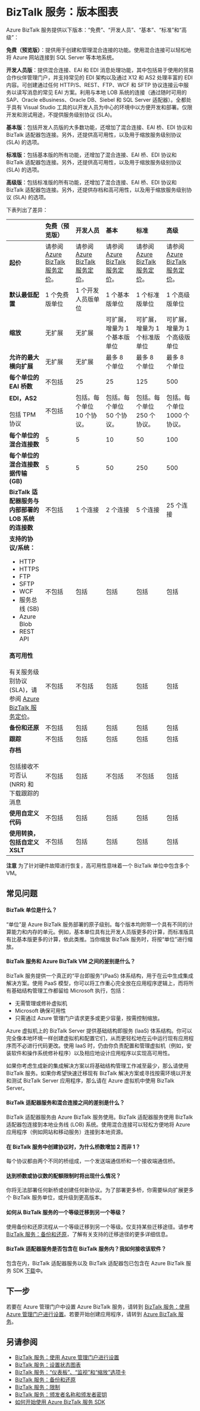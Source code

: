 <properties linkid="manage-services-biztalk-services-editions-chart" urlDisplayName="Editions chart" pageTitle="Learn about features in BizTalk Services editions | Azure" metaKeywords="BizTalk Services, get started, Azure, editions" description="Compare the capabilities of the BizTalk Services editions: Free, Developer, Basic, Standard, and Premium." metaCanonical="" services="biztalk-services" documentationCenter="" title=" Basic" authors="mandia" solutions="" manager="paulettm" editor="cgronlun" />

# BizTalk 服务：版本图表

Azure BizTalk 服务提供以下版本：“免费”、“开发人员”、“基本”、“标准”和“高级”：

**免费（预览版）**：提供用于创建和管理混合连接的功能。使用混合连接可以轻松地将 Azure 网站连接到 SQL Server 等本地系统。

**开发人员版**：提供混合连接、EAI 和 EDI 消息处理功能，其中包括易于使用的贸易合作伙伴管理门户，并支持常见的 EDI 架构以及通过 X12 和 AS2 处理丰富的 EDI 内容。可创建通过任何 HTTP/S、REST、FTP、WCF 和 SFTP 协议连接云中服务以读写消息的常见 EAI 方案。利用与本地 LOB 系统的连接（通过随时可用的 SAP、Oracle eBusiness、Oracle DB、Siebel 和 SQL Server 适配器）。全都处于具有 Visual Studio 工具的以开发人员为中心的环境中以方便开发和部署。仅限开发和测试用途，不提供服务级别协议 (SLA)。

**基本版**：包括开发人员版的大多数功能，还增加了混合连接、EAI 桥、EDI 协议和 BizTalk 适配器包连接。另外，还提供高可用性，以及用于缩放服务级别协议 (SLA) 的选项。

**标准版**：包括基本版的所有功能，还增加了混合连接、EAI 桥、EDI 协议和 BizTalk 适配器包连接。另外，还提供高可用性，以及用于缩放服务级别协议 (SLA) 的选项。

**高级版**：包括标准版的所有功能，还增加了混合连接、EAI 桥、EDI 协议和 BizTalk 适配器包连接。另外，还提供存档和高可用性，以及用于缩放服务级别协议 (SLA) 的选项。

下表列出了差异：

<table>
<colgroup>
<col width="16%" />
<col width="16%" />
<col width="16%" />
<col width="16%" />
<col width="16%" />
<col width="16%" />
</colgroup>
<thead>
<tr class="header">
<th align="left"></th>
<th align="left">免费（预览版）</th>
<th align="left">开发人员</th>
<th align="left">基本</th>
<th align="left">标准</th>
<th align="left">高级</th>
</tr>
</thead>
<tbody>
<tr class="odd">
<td align="left"><strong>起价</strong></td>
<td align="left">请参阅 <a href="http://go.microsoft.com/fwlink/p/?LinkID=304011">Azure BizTalk 服务定价</a>。</td>
<td align="left">请参阅 <a href="http://go.microsoft.com/fwlink/p/?LinkID=304011">Azure BizTalk 服务定价</a>。</td>
<td align="left">请参阅 <a href="http://go.microsoft.com/fwlink/p/?LinkID=304011">Azure BizTalk 服务定价</a>。</td>
<td align="left">请参阅 <a href="http://go.microsoft.com/fwlink/p/?LinkID=304011">Azure BizTalk 服务定价</a>。</td>
<td align="left">请参阅 <a href="http://go.microsoft.com/fwlink/p/?LinkID=304011">Azure BizTalk 服务定价</a>。</td>
</tr>
<tr class="even">
<td align="left"><strong>默认最低配置</strong></td>
<td align="left">1 个免费版单位</td>
<td align="left">1 个开发人员版单位</td>
<td align="left">1 个基本版单位</td>
<td align="left">1 个标准版单位</td>
<td align="left">1 个高级版单位</td>
</tr>
<tr class="odd">
<td align="left"><strong>缩放</strong></td>
<td align="left">无扩展</td>
<td align="left">无扩展</td>
<td align="left">可扩展，增量为 1 个基本版单位</td>
<td align="left">可扩展，增量为 1 个标准版单位</td>
<td align="left">可扩展，增量为 1 个高级版单位</td>
</tr>
<tr class="even">
<td align="left"><strong>允许的最大横向扩展</strong></td>
<td align="left">无扩展</td>
<td align="left">无扩展</td>
<td align="left">最多 8 个单位</td>
<td align="left">最多 8 个单位</td>
<td align="left">最多 8 个单位</td>
</tr>
<tr class="odd">
<td align="left"><strong>每个单位的 EAI 桥数</strong></td>
<td align="left">不包括</td>
<td align="left">25</td>
<td align="left">25</td>
<td align="left">125</td>
<td align="left">500</td>
</tr>
<tr class="even">
<td align="left"><strong>EDI，AS2</strong><br /><br /> 包括 TPM 协议</td>
<td align="left">不包括</td>
<td align="left">包括。每个单位 10 个协议。</td>
<td align="left">包括。每个单位 50 个协议。</td>
<td align="left">包括。每个单位 250 个协议。</td>
<td align="left">包括。每个单位 1000 个协议。</td>
</tr>
<tr class="odd">
<td align="left"><strong>每个单位的混合连接数</strong></td>
<td align="left">5</td>
<td align="left">5</td>
<td align="left">10</td>
<td align="left">50</td>
<td align="left">100</td>
</tr>
<tr class="even">
<td align="left"><strong>每个单位的混合连接数据传输 (GB)</strong></td>
<td align="left">5</td>
<td align="left">5</td>
<td align="left">50</td>
<td align="left">250</td>
<td align="left">500</td>
</tr>
<tr class="odd">
<td align="left"><strong>BizTalk 适配器服务与内部部署的 LOB 系统的连接数</strong></td>
<td align="left">不包括</td>
<td align="left">1 个连接</td>
<td align="left">2 个连接</td>
<td align="left">5 个连接</td>
<td align="left">25 个连接</td>
</tr>
<tr class="even">
<td align="left"><strong>支持的协议/系统：</strong>
<ul>
<li>HTTP</li>
<li>HTTPS</li>
<li>FTP</li>
<li>SFTP</li>
<li>WCF</li>
<li>服务总线 (SB)</li>
<li>Azure Blob</li>
<li>REST API</li>
</ul></td>
<td align="left">不包括</td>
<td align="left">包括</td>
<td align="left">包括</td>
<td align="left">包括</td>
<td align="left">包括</td>
</tr>
<tr class="odd">
<td align="left"><strong>高可用性</strong><br /><br /> 有关服务级别协议 (SLA)，请参阅 <a href="http://go.microsoft.com/fwlink/p/?LinkID=304011">Azure BizTalk 服务定价</a>。</td>
<td align="left">不包括</td>
<td align="left">不包括</td>
<td align="left">包括</td>
<td align="left">包括</td>
<td align="left">包括</td>
</tr>
<tr class="even">
<td align="left"><strong>备份和还原</strong></td>
<td align="left">不包括</td>
<td align="left">包括</td>
<td align="left">包括</td>
<td align="left">包括</td>
<td align="left">包括</td>
</tr>
<tr class="odd">
<td align="left"><strong>跟踪</strong></td>
<td align="left">不包括</td>
<td align="left">包括</td>
<td align="left">包括</td>
<td align="left">包括</td>
<td align="left">包括</td>
</tr>
<tr class="even">
<td align="left"><strong>存档</strong><br /><br /> 包括接收不可否认 (NRR) 和下载跟踪的消息</td>
<td align="left">不包括</td>
<td align="left">包括</td>
<td align="left">不包括</td>
<td align="left">不包括</td>
<td align="left">包括</td>
</tr>
<tr class="odd">
<td align="left"><strong>使用自定义代码</strong></td>
<td align="left">不包括</td>
<td align="left">包括</td>
<td align="left">包括</td>
<td align="left">包括</td>
<td align="left">包括</td>
</tr>
<tr class="even">
<td align="left"><strong>使用转换，包括自定义 XSLT</strong></td>
<td align="left">不包括</td>
<td align="left">包括</td>
<td align="left">包括</td>
<td align="left">包括</td>
<td align="left">包括</td>
</tr>
</tbody>
</table>

**注意**
为了针对硬件故障进行恢复，高可用性意味着一个 BizTalk 单位中包含多个 VM。

## 常见问题

#### BizTalk 单位是什么？

“单位”是 Azure BizTalk 服务部署的原子级别。每个版本均附带一个具有不同的计算能力和内存的单元。例如，基本单位具有比开发人员版更多的计算，而标准版具有比基本版更多的计算，依此类推。当你缩放 BizTalk 服务时，将按“单位”进行缩放。

#### BizTalk 服务和 Azure BizTalk VM 之间的差别是什么？

BizTalk 服务提供一个真正的“平台即服务”(PaaS) 体系结构，用于在云中生成集成解决方案。使用 PaaS 模型，你可以将工作重心完全放在应用程序逻辑上，而将所有基础结构管理工作都留给 Microsoft 执行，包括：

-   无需管理或修补虚拟机
-   Microsoft 确保可用性
-   只需通过 Azure 管理门户请求更多或更少容量，按需控制缩放。

Azure 虚拟机上的 BizTalk Server 提供基础结构即服务 (IaaS) 体系结构。你可以完全像本地环境一样创建虚拟机和配置它们，从而更轻松地在云中运行现有应用程序而不必进行代码更改。使用 IaaS 时，仍由你负责配置和管理虚拟机（例如，安装软件和操作系统修补程序）以及相应地设计应用程序以实现高可用性。

如果你考虑生成新的集成解决方案以将基础结构管理工作减至最少，那么请使用 BizTalk 服务。如果你希望快速迁移现有 BizTalk 解决方案或寻找按需环境以开发和测试 BizTalk Server 应用程序，那么请在 Azure 虚拟机中使用 BizTalk Server。

#### BizTalk 适配器服务和混合连接之间的差别是什么？

BizTalk 适配器服务由 Azure BizTalk 服务使用。BizTalk 适配器服务使用 BizTalk 适配器包连接到本地业务线 (LOB) 系统。使用混合连接可以轻松方便地将 Azure 应用程序（例如网站和移动服务）连接到本地资源。

#### 在 BizTalk 服务中创建协议时，为什么桥数增加 2 而非 1？

每个协议都由两个不同的桥组成，一个发送端通信桥和一个接收端通信桥。

#### 达到桥数或协议数的配额限制时将出现什么情况？

你将无法部署任何新桥或创建任何新协议。为了部署更多桥，你需要纵向扩展更多个 BizTalk 服务单位，或升级到更高版本。

#### 如何从 BizTalk 服务的一个等级迁移到另一个等级？

使用备份和还原流程从一个等级迁移到另一个等级。仅支持某些迁移途径。请参考 [BizTalk 服务：备份和还原][BizTalk 服务：备份和还原]，了解有关支持的迁移途径的更多详细信息。

#### BizTalk 适配器服务是否包含在 BizTalk 服务内？我如何接收该软件？

包含在内，BizTalk 适配器服务以及 BizTalk 适配器包已包含在 Azure BizTalk 服务 SDK [下载][下载]中。

## 下一步

若要在 Azure 管理门户中设置 Azure BizTalk 服务，请转到 [BizTalk 服务：使用 Azure 管理门户进行设置][BizTalk 服务：使用 Azure 管理门户进行设置]。若要开始创建应用程序，请转到 [Azure BizTalk 服务][Azure BizTalk 服务]。

## 另请参阅

-   [BizTalk 服务：使用 Azure 管理门户进行设置][BizTalk 服务：使用 Azure 管理门户进行设置]
-   [BizTalk 服务：设置状态图表][BizTalk 服务：设置状态图表]
-   [BizTalk 服务：“仪表板”、“监视”和“缩放”选项卡][BizTalk 服务：“仪表板”、“监视”和“缩放”选项卡]
-   [BizTalk 服务：备份和还原][BizTalk 服务：备份和还原]
-   [BizTalk 服务：限制][BizTalk 服务：限制]
-   [BizTalk 服务：颁发者名称和颁发者密钥][BizTalk 服务：颁发者名称和颁发者密钥]
-   [如何开始使用 Azure BizTalk 服务 SDK][如何开始使用 Azure BizTalk 服务 SDK]

  [Azure BizTalk 服务定价]: http://go.microsoft.com/fwlink/p/?LinkID=304011
  [BizTalk 服务：备份和还原]: http://go.microsoft.com/fwlink/p/?LinkID=329873
  [下载]: http://www.microsoft.com/download/details.aspx?id=39087
  [BizTalk 服务：使用 Azure 管理门户进行设置]: http://go.microsoft.com/fwlink/p/?LinkID=302280
  [Azure BizTalk 服务]: http://go.microsoft.com/fwlink/p/?LinkID=235197
  [BizTalk 服务：设置状态图表]: http://go.microsoft.com/fwlink/p/?LinkID=329870
  [BizTalk 服务：“仪表板”、“监视”和“缩放”选项卡]: http://go.microsoft.com/fwlink/p/?LinkID=302281
  [BizTalk 服务：限制]: http://go.microsoft.com/fwlink/p/?LinkID=302282
  [BizTalk 服务：颁发者名称和颁发者密钥]: http://go.microsoft.com/fwlink/p/?LinkID=303941
  [如何开始使用 Azure BizTalk 服务 SDK]: http://go.microsoft.com/fwlink/p/?LinkID=302335

